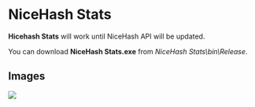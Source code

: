# NiceHash Stats

**Hicehash Stats** will work until NiceHash API will be updated.

You can download **NiceHash Stats.exe** from *NiceHash Stats\bin\Release*.

## Images

<img src="images/NiceHashStats1">
